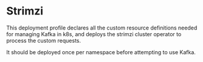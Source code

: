# Strimzi
This deployment profile declares all the custom resource definitions needed
for managing Kafka in k8s, and deploys the strimzi cluster operator to process
the custom requests.

It should be deployed once per namespace before attempting to use Kafka.
